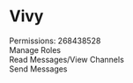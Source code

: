 # Vivy

Permissions: 268438528<br>
              Manage Roles<br>
              Read Messages/View Channels<br>
              Send Messages<br>
